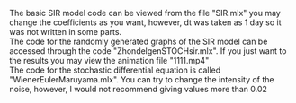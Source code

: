 The basic SIR model code can be viewed from the file "SIR.mlx" you may change the coefficients as you want, however, dt was taken as 1 day so it was not written in some parts.
\
The code for the randomly generated graphs of the SIR model can be accessed through the code "ZhondelgenSTOCHsir.mlx". If you just want to the results you may view the animation file "1111.mp4"
\
The code for the stochastic differential equation is called "WienerEulerMaruyama.mlx". You can try to change the intensity of the noise, however, I would not recommend giving values more than 0.02

